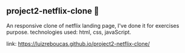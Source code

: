 ## project2-netflix-clone :movie_camera:
An responsive clone of netflix landing page, I've done it for exercises purpose.
technologies used: html, css, javaScript.

link: https://luizreboucas.github.io/project2-netflix-clone/
